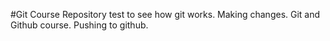 #Git Course
Repository test to see how git works.
Making changes.
Git and Github course.
Pushing to github.
